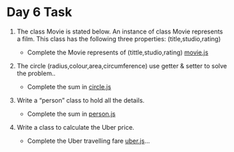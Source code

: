 

# Day 6 Task


  1. The class Movie is stated below. An instance of class Movie represents a film. This class has the following three properties:
     (title,studio,rating)
      * Complete the Movie represents of (tittle,studio,rating) [movie.js](./Movie/movie.js)

  2. The circle (radius,colour,area,circumference) use  getter & setter to solve the problem..
      * Complete the sum in [circle.js](./circle/circle.js)

  3. Write a “person” class to hold all the details.
      * Complete the sum in [person.js](./person/person.js)

  4. Write a class to calculate the Uber price.
      * Complete the  Uber travelling fare [uber.js](./Uber%20price/uber.js)...
